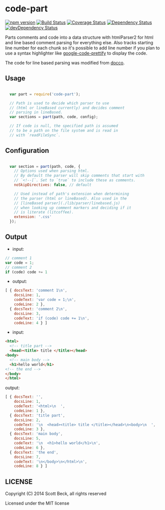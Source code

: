 # code-part
[![npm version](https://badge.fury.io/js/code-part.svg)](http://badge.fury.io/js/code-part) [![Build Status](https://secure.travis-ci.org/bline/code-part.png?branch=master)](http://travis-ci.org/bline/code-part) [![Coverage Status](https://coveralls.io/repos/bline/code-part/badge.png?branch=master)](https://coveralls.io/r/bline/code-part?branch=master) [![Dependency Status](https://david-dm.org/bline/code-part.svg)](https://david-dm.org/bline/code-part) [![devDependency Status](https://david-dm.org/bline/code-part/dev-status.svg)](https://david-dm.org/bline/code-part#info=devDependencies)

Parts comments and code into a data structure with htmlParser2 for html and
line based comment parsing for everything else. Also tracks starting line
number for each chunk so it's possible to add line number if you plan to use a
syntax highlighter like
[google-code-prettify](https://code.google.com/p/google-code-prettify/) to
display the code.

The code for line based parsing was modified from [docco](http://jashkenas.github.io/docco/).

## Usage

```javascript

  var part = require('code-part');

  // Path is used to decide which parser to use
  // (html or lineBased currently) and decides comment
  // parsing in lineBased.
  var sections = part(path, code, config);

  // If code is null, the specified path is assumed
  // to be a path on the file system and is read in
  // with `readFileSync`.
```

## Configuration

```javascript

  var section = part(path, code, {
    // Options used when parsing html.
    // By default the parser will skip comments that start with
    // `<!--[`. Set to `true` to include these as comments.
    noSkipDirectives: false, // default

    // Used instead of path's extension when determining
    // the parser (html or lineBased). Also used in the
    // [lineBased parser](./lib/parser/linebased.js)
    // when looking up comment markers and deciding if it
    // is literate (litcoffee).
    extension: '.css'
  });
```

## Output

* input:

```javascript
// comment 1
var code = 1;
// comment 2
if (code) code += 1
```

* output:

```javascript
[ { docsText: 'comment 1\n',
    docsLine: 1,
    codeText: 'var code = 1;\n',
    codeLine: 2 },
  { docsText: 'comment 2\n',
    docsLine: 3,
    codeText: 'if (code) code += 1\n',
    codeLine: 4 } ]
```

* input:

```html
<html>
  <!-- title part -->
  <head><title> title </title></head>
<body>
  <!-- main body -->
  <h1>hello world</h1>
<!-- the end -->
</body>
</html>
```

output:

```javascript
[ { docsText: '',
    docsLine: 1,
    codeText: '<html>\n  ',
    codeLine: 1 },
  { docsText: 'title part',
    docsLine: 2,
    codeText: '\n  <head><title> title </title></head>\n<body>\n  ',
    codeLine: 3 },
  { docsText: 'main body',
    docsLine: 5,
    codeText: '\n  <h1>hello world</h1>\n',
    codeLine: 6 },
  { docsText: 'the end',
    docsLine: 7,
    codeText: '\n</body>\n</html>\n',
    codeLine: 8 } ]
```

## LICENSE

Copyright (C) 2014 Scott Beck, all rights reserved

Licensed under the MIT license


